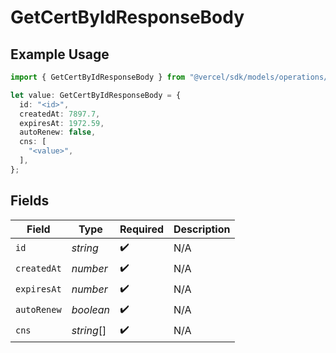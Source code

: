 # GetCertByIdResponseBody

## Example Usage

```typescript
import { GetCertByIdResponseBody } from "@vercel/sdk/models/operations/getcertbyid.js";

let value: GetCertByIdResponseBody = {
  id: "<id>",
  createdAt: 7897.7,
  expiresAt: 1972.59,
  autoRenew: false,
  cns: [
    "<value>",
  ],
};
```

## Fields

| Field              | Type               | Required           | Description        |
| ------------------ | ------------------ | ------------------ | ------------------ |
| `id`               | *string*           | :heavy_check_mark: | N/A                |
| `createdAt`        | *number*           | :heavy_check_mark: | N/A                |
| `expiresAt`        | *number*           | :heavy_check_mark: | N/A                |
| `autoRenew`        | *boolean*          | :heavy_check_mark: | N/A                |
| `cns`              | *string*[]         | :heavy_check_mark: | N/A                |